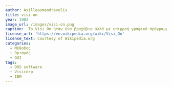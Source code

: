 ```yaml
---
author: Axilleasmandravelis 
title: visi-on
year: 1982
image_url: /images/visi-on.png
caption:  Το Visi On ήταν ένα βραχύβιο αλλά με επιρροή γραφικό πρόγραμμα λειτουργικού περιβάλλοντος βασισμένο στην επικοινωνία του χρήστη με προσωπικούς υπολογιστές συμβατούς με την IBM με MS-DOS. Αν και το Visi On δεν ήταν ποτέ δημοφιλές, είχε μεγάλη επιρροή στην μετέπειτα ανάπτυξη των Microsoft Windows.
license_url: 'https://en.wikipedia.org/wiki/Visi_On'
license_text: Courtesy of Wikipedia.org
categories:
  - Μέθοδος
  - Ορισμός
  - GUI
tags:
  - DOS software
  - Visicorp
  - IBM
---
```

